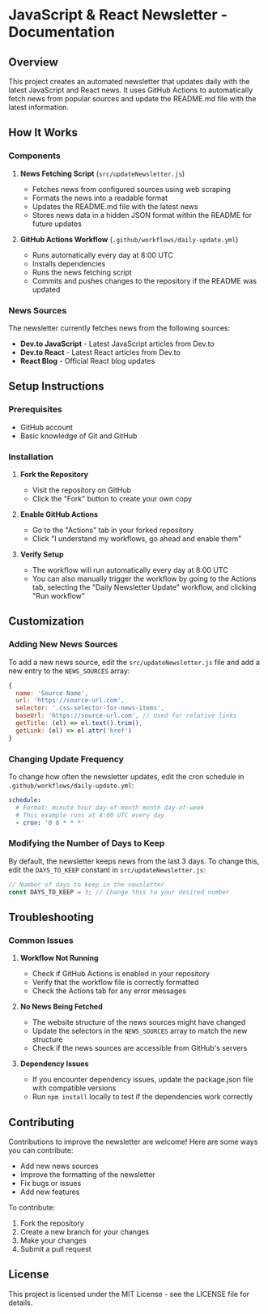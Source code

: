 # JavaScript & React Newsletter - Documentation

## Overview

This project creates an automated newsletter that updates daily with the latest JavaScript and React news. It uses GitHub Actions to automatically fetch news from popular sources and update the README.md file with the latest information.

## How It Works

### Components

1. **News Fetching Script** (`src/updateNewsletter.js`)
   - Fetches news from configured sources using web scraping
   - Formats the news into a readable format
   - Updates the README.md file with the latest news
   - Stores news data in a hidden JSON format within the README for future updates

2. **GitHub Actions Workflow** (`.github/workflows/daily-update.yml`)
   - Runs automatically every day at 8:00 UTC
   - Installs dependencies
   - Runs the news fetching script
   - Commits and pushes changes to the repository if the README was updated

### News Sources

The newsletter currently fetches news from the following sources:

- **Dev.to JavaScript** - Latest JavaScript articles from Dev.to
- **Dev.to React** - Latest React articles from Dev.to
- **React Blog** - Official React blog updates

## Setup Instructions

### Prerequisites

- GitHub account
- Basic knowledge of Git and GitHub

### Installation

1. **Fork the Repository**
   - Visit the repository on GitHub
   - Click the "Fork" button to create your own copy

2. **Enable GitHub Actions**
   - Go to the "Actions" tab in your forked repository
   - Click "I understand my workflows, go ahead and enable them"

3. **Verify Setup**
   - The workflow will run automatically every day at 8:00 UTC
   - You can also manually trigger the workflow by going to the Actions tab, selecting the "Daily Newsletter Update" workflow, and clicking "Run workflow"

## Customization

### Adding New News Sources

To add a new news source, edit the `src/updateNewsletter.js` file and add a new entry to the `NEWS_SOURCES` array:

```javascript
{
  name: 'Source Name',
  url: 'https://source-url.com',
  selector: '.css-selector-for-news-items',
  baseUrl: 'https://source-url.com', // Used for relative links
  getTitle: (el) => el.text().trim(),
  getLink: (el) => el.attr('href')
}
```

### Changing Update Frequency

To change how often the newsletter updates, edit the cron schedule in `.github/workflows/daily-update.yml`:

```yaml
schedule:
  # Format: minute hour day-of-month month day-of-week
  # This example runs at 8:00 UTC every day
  - cron: '0 8 * * *'
```

### Modifying the Number of Days to Keep

By default, the newsletter keeps news from the last 3 days. To change this, edit the `DAYS_TO_KEEP` constant in `src/updateNewsletter.js`:

```javascript
// Number of days to keep in the newsletter
const DAYS_TO_KEEP = 3; // Change this to your desired number
```

## Troubleshooting

### Common Issues

1. **Workflow Not Running**
   - Check if GitHub Actions is enabled in your repository
   - Verify that the workflow file is correctly formatted
   - Check the Actions tab for any error messages

2. **No News Being Fetched**
   - The website structure of the news sources might have changed
   - Update the selectors in the `NEWS_SOURCES` array to match the new structure
   - Check if the news sources are accessible from GitHub's servers

3. **Dependency Issues**
   - If you encounter dependency issues, update the package.json file with compatible versions
   - Run `npm install` locally to test if the dependencies work correctly

## Contributing

Contributions to improve the newsletter are welcome! Here are some ways you can contribute:

- Add new news sources
- Improve the formatting of the newsletter
- Fix bugs or issues
- Add new features

To contribute:

1. Fork the repository
2. Create a new branch for your changes
3. Make your changes
4. Submit a pull request

## License

This project is licensed under the MIT License - see the LICENSE file for details.